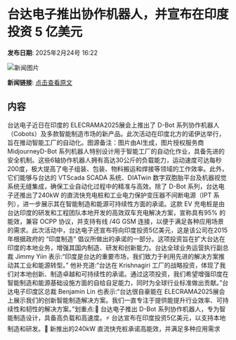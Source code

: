 # 台达电子推出协作机器人，并宣布在印度投资 5 亿美元

**发布日期**: 2025年2月24号 16:22

![新闻图片](https://pic.chinaz.com/picmap/202304231721013271_1.jpg)

**新闻链接**: [点击查看原文](https://www.aibase.com/zh/news/15658)

## 内容

台达电子近日在印度的 ELECRAMA2025展会上推出了 D-Bot 系列协作机器人（Cobots）及多款智能制造市场的新产品。此次活动在印度北方的诺伊达举行，旨在推动智能工厂的自动化。图源备注：图片由AI生成，图片授权服务商MidjourneyD-Bot 系列机器人特别设计用于智能工厂的自动化作业，具备先进的安全机制。这些6轴协作机器人拥有高达30公斤的负载能力，运动速度可达每秒200度，极大提高了电子组装、包装、物料搬运和焊接等领域的工作效率。此外，它们能够与台达的 VTScada SCADA 系统、DIATwin 数字双胞胎平台及机器视觉系统无缝集成，确保工业自动化过程中的精准与高效。除了 D-Bot 系列，台达电子还推出了240kW 的直流快充电桩和工业电力保护变压器不间断电源（IPT 系列），进一步展示其在智能制造和能源可持续性方面的承诺。这款 EV 充电桩是由台达印度的研发和工程团队本地开发的高效双车充电解决方案，宣称具有95% 的能效，兼容 OCPP 协议，并支持有线 /4G GSM 连接，以便于满足各种应用场景的需求。此次活动中，台达电子还宣布将向印度投资5亿美元，这是该公司在2015年根据政府的 “印度制造” 倡议所做出的承诺的一部分。这项投资旨在扩大台达在印度的本地业务，增强其国内制造、研发和创新能力。台达全球业务运营执行副总裁 Jimmy Yiin 表示:“印度是台达的重要市场，我们致力于利用先进的解决方案推动其工业和能源转型。” 他补充道:“台达在 Krishnagiri 工厂的战略投资，体现了我们对本地创新、制造卓越和可持续性的承诺。通过这项投资，我们希望增强印度在智能制造和能源基础设施方面的自给自足能力，同时为全球行业标准做出贡献。”台达电子印度区总裁 Benjamin Lin 也表示:“台达很自豪能在 ELECRAMA2025展会上展示我们的创新智能制造解决方案。我们一直专注于提供能提升行业效率、可持续性和韧性的解决方案。”划重点:🌟 台达电子推出 D-Bot 系列协作机器人，专为智能制造设计，具备高负载和高速度。⚡ 台达宣布在印度投资5亿美元，以支持本地制造和研发。🔌 新推出的240kW 直流快充桩承诺高能效，并满足多种应用需求
